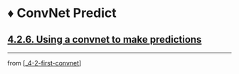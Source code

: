 # ♦️ ConvNet Predict

## [**4.2.6.** Using a convnet to make predictions](https://livebook.manning.com/book/deep-learning-with-javascript/chapter-4/94)

---
from [[_4-2-first-convnet]]

[//begin]: # "Autogenerated link references for markdown compatibility"
[_4-2-first-convnet]: _4-2-first-convnet.md "♦️ First ConvNet"
[//end]: # "Autogenerated link references"